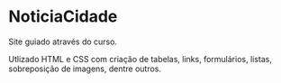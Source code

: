# NoticiaCidade

Site guiado através do curso.

Utlizado HTML e CSS com criação de tabelas, links, formulários, listas, sobreposição de imagens, dentre outros.
